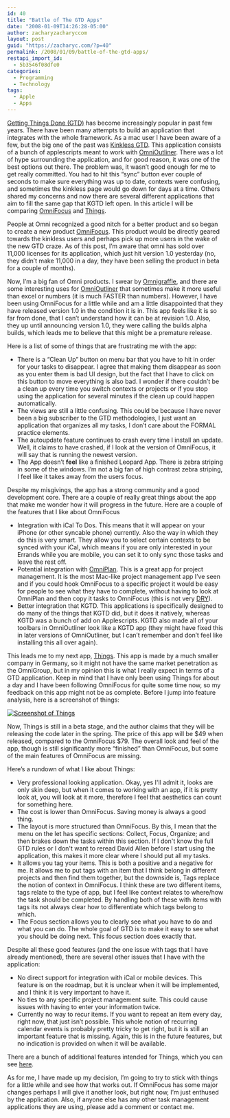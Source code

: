 ```yaml
---
id: 40
title: "Battle of The GTD Apps"
date: "2008-01-09T14:26:28-05:00"
author: zacharyzacharyccom
layout: post
guid: "https://zacharyc.com/?p=40"
permalink: /2008/01/09/battle-of-the-gtd-apps/
restapi_import_id:
  - 5b3546f08dfe0
categories:
  - Programming
  - Technology
tags:
  - Apple
  - Apps
---
```


[Getting Things Done (GTD)](http://en.wikipedia.org/wiki/Getting_Things_Done) has become increasingly popular in past few years. There have been many attempts to build an application that integrates with the whole framework. As a mac user I have been aware of a few, but the big one of the past was [Kinkless GTD](http://kinkless.com/kgtd). This application consists of a bunch of applescripts meant to work with [OmniOutliner](http://www.omnigroup.com/omnioutliner). There was a lot of hype surrounding the application, and for good reason, it was one of the best options out there. The problem was, it wasn’t good enough for me to get really committed. You had to hit this “sync” button ever couple of seconds to make sure everything was up to date, contexts were confusing, and sometimes the kinkless page would go down for days at a time. Others shared my concerns and now there are several different applications that aim to fill the same gap that KGTD left open. In this article I will be comparing [OmniFocus](http://www.omnigroup.com/omnifocus) and [Things](http://culturedcode.com/things/).

People at Omni recognized a good nitch for a better product and so began to create a new product [OmniFocus](http://www.omnigroup.com/omnifocus). This product would be directly geared towards the kinkless users and perhaps pick up more users in the wake of the new GTD craze. As of this post, I’m aware that omni has sold over 11,000 licenses for its application, which just hit version 1.0 yesterday (no, they didn’t make 11,000 in a day, they have been selling the product in beta for a couple of months).

Now, I’m a big fan of Omni products. I swear by [Omnigraffle](http://www.omnigroup.com/omnigraffle), and there are some interesting uses for [OmniOutliner](http://www.omnigroup.com/omnioutliner) that sometimes make it more useful than excel or numbers (it is much FASTER than numbers). However, I have been using OmniFocus for a little while and am a little disappointed that they have released version 1.0 in the condition it is in. This app feels like it is so far from done, that I can’t understand how it can be at revision 1.0. Also, they up until announcing version 1.0, they were calling the builds alpha builds, which leads me to believe that this might be a premature release.

Here is a list of some of things that are frustrating me with the app:

- There is a “Clean Up” button on menu bar that you have to hit in order for your tasks to disappear. I agree that making them disappear as soon as you enter them is bad UI design, but the fact that I have to click on this button to move everything is also bad. I wonder if there couldn’t be a clean up every time you switch contexts or projects or if you stop using the application for several minutes if the clean up could happen automatically.
- The views are still a little confusing. This could be because I have never been a big subscriber to the GTD methodologies, I just want an application that organizes all my tasks, I don’t care about the FORMAL practice elements.
- The autoupdate feature continues to crash every time I install an update. Well, it claims to have crashed, if I look at the version of OmniFocus, it will say that is running the newest version.
- The App doesn’t **feel** like a finished Leopard App. There is zebra striping in some of the windows. I’m not a big fan of high contrast zebra striping, I feel like it takes away from the users focus.

Despite my misgivings, the app has a strong community and a good development core. There are a couple of really great things about the app that make me wonder how it will progress in the future. Here are a couple of the features that I like about OmniFocus

- Integration with iCal To Dos. This means that it will appear on your iPhone (or other syncable phone) currently. Also the way in which they do this is very smart. They allow you to select certain contexts to be synced with your iCal, which means if you are only interested in your Errands while you are mobile, you can set it to only sync those tasks and leave the rest off.
- Potential integration with [OmniPlan](http://www.omnigroup.com/omniplan). This is a great app for project management. It is the most Mac-like project management app I’ve seen and if you could hook OmniFocus to a specific project it would be easy for people to see what they have to complete, without having to look at OmniPlan and then copy it tasks to OmniFocus (this is not very [DRY](http://en.wikipedia.org/wiki/Don't_repeat_yourself)).
- Better integration that KGTD. This applications is specifically designed to do many of the things that KGTD did, but it does it natively, whereas KGTD was a bunch of add on Applescripts. KGTD also made all of your toolbars in OmniOutliner look like a KGTD app (they might have fixed this in later versions of OmniOutliner, but I can’t remember and don’t feel like installing this all over again).

This leads me to my next app, [Things](http://culturedcode.com/things/). This app is made by a much smaller company in Germany, so it might not have the same market penetration as the OmniGroup, but in my opinion this is what I really expect in terms of a GTD application. Keep in mind that I have only been using Things for about a day and I have been following OmniFocus for quite some time now, so my feedback on this app might not be as complete. Before I jump into feature analysis, here is a screenshot of things:

[<span class="Apple-style-span" style="color:#000000;text-decoration:none;">![Screenshot of Things](/assets/img/2008/01/things_window.png?w=1100&ssl=1)</span><span class="Apple-tab-span" style="white-space:pre;"></span>](https://zacharyc.com/2008/01/09/battle-of-the-gtd-apps/screenshot-of-things/ "Screenshot of Things")

Now, Things is still in a beta stage, and the author claims that they will be releasing the code later in the spring. The price of this app will be $49 when released, compared to the OmniFocus $79. The overall look and feel of the app, though is still significantly more “finished” than OmniFocus, but some of the main features of OmniFocus are missing.

Here’s a rundown of what I like about Things:

<ul>
    <li>Very professional looking application. Okay, yes I'll admit it, looks are only skin deep, but when it comes to working with an app, if it is pretty look at, you will look at it more, therefore I feel that aesthetics can count for something here.</li>
    <li>The cost is lower than OmniFocus. Saving money is always a good thing.</li>
    <li>The layout is more structured than OmniFocus. By this, I mean that the menu on the let has specific sections: Collect, Focus, Organize; and then brakes down the tasks within this section. If I don't know the full GTD rules or I don't want to reread David Allen before I start using the application, this makes it more clear where I should put all my tasks.</li>
    <li>It allows you tag your items. This is both a positive and a negative for me. It allows me to put tags with an item that I think belong in different projects and then find them together, but the downside is, Tags replace the notion of context in OmniFocus. I think these are two different items, tags relate to the type of app, but I feel like context relates to where/how the task should be completed. By handling both of these with items with tags its not always clear how to differentiate which tags belong to which.</li>
    <li>The Focus section allows you to clearly see what you have to do and what you can do. The whole goal of GTD is to make it easy to see what you should be doing next. This focus section does exactly that.</li>
</ul>

Despite all these good features (and the one issue with tags that I have already mentioned), there are several other issues that I have with the application:

- No direct support for integration with iCal or mobile devices. This feature is on the roadmap, but it is unclear when it will be implemented, and I think it is very important to have it.
- No ties to any specific project management suite. This could cause issues with having to enter your information twice.
- Currently no way to recur items. If you want to repeat an item every day, right now, that just isn’t possible. This whole notion of recurring calendar events is probably pretty tricky to get right, but it is still an important feature that is missing. Again, this is in the future features, but no indication is provided on when it will be available.

There are a bunch of additional features intended for Things, which you can see [here](http://culturedcode.com/things/wiki/index.php?title=Future_Features).

As for me, I have made up my decision, I’m going to try to stick with things for a little while and see how that works out. If OmniFocus has some major changes perhaps I will give it another look, but right now, I’m just enthused by the application. Also, if anyone else has any other task management applications they are using, please add a comment or contact me.
